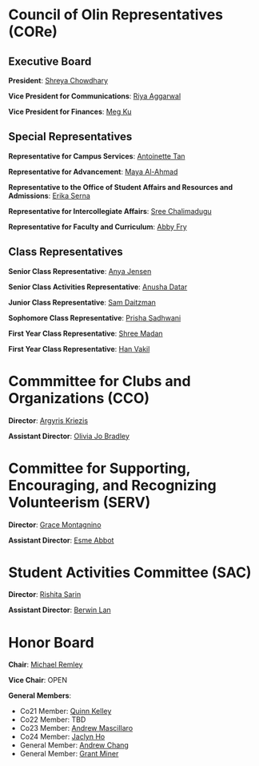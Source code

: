 # Council of Olin Representatives (CORe)

## Executive Board
**President**: [Shreya Chowdhary](mailto:schowdhary@olin.edu)

**Vice President for Communications**: [Riya Aggarwal](mailto:raggarwal@olin.edu)

**Vice President for Finances**: [Meg Ku](mailto:mku@olin.edu)

## Special Representatives
**Representative for Campus Services**: [Antoinette Tan](mailto:atan@olin.edu)

**Representative for Advancement**: [Maya Al-Ahmad](mailto:mahmad1@olin.edu)

**Representative to the Office of Student Affairs and Resources and Admissions**: [Erika Serna](eserna@olin.edu)

**Representative for Intercollegiate Affairs**: [Sree Chalimadugu](schalimadugu@olin.edu)

**Representative for Faculty and Curriculum**: [Abby Fry](mailto:afry@olin.edu)

## Class Representatives
**Senior Class Representative**: [Anya Jensen](mailto:ajensen@olin.edu)

**Senior Class Activities Representative**: [Anusha Datar](mailto:adatar@olin.edu)

**Junior Class Representative**: [Sam Daitzman](mailto:sdaitzman@olin.edu)

**Sophomore Class Representative**: [Prisha Sadhwani](mailto:psadhwani@olin.edu)

**First Year Class Representative**: [Shree Madan](mailto:smadan@olin.edu)

**First Year Class Representative**: [Han Vakil](mailto:hvakil@olin.edu)

# Commmittee for Clubs and Organizations (CCO)
**Director**: [Argyris Kriezis](mailto:akriezis@olin.edu)

**Assistant Director**: [Olivia Jo Bradley](mailto:obradley@olin.edu)

# Committee for Supporting, Encouraging, and Recognizing Volunteerism (SERV) 
**Director**: [Grace Montagnino](mailto:gmontagnino@olin.edu)

**Assistant Director**: [Esme Abbot](mailto:eabbot@olin.edu)

# Student Activities Committee (SAC)
**Director**: [Rishita Sarin](mailto:rsarin@olin.edu)

**Assistant Director**: [Berwin Lan](mailto:blan@olin.edu)

# Honor Board
**Chair**: [Michael Remley](mailto:mremley@olin.edu)

**Vice Chair**: OPEN

**General Members**:
* Co21 Member: [Quinn Kelley](mailto:quinn.kelley@students.olin.edu)
* Co22 Member: TBD
* Co23 Member: [Andrew Mascillaro](mailto:amascillaro@olin.edu)
* Co24 Member: [Jaclyn Ho](mailto:jho2@olin.edu)
* General Member: [Andrew Chang](mailto:achang1@olin.edu)
* General Member: [Grant Miner](mailto:gminer@olin.edu)
